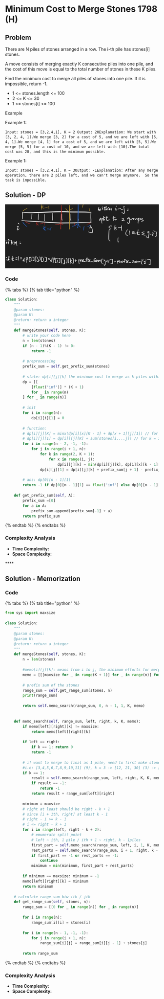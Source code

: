# Minimum Cost to Merge Stones 1798 \(H\)

## Problem

There are N piles of stones arranged in a row. The i-th pile has stones\[i\] stones.

A move consists of merging exactly K consecutive piles into one pile, and the cost of this move is equal to the total number of stones in these K piles.

Find the minimum cost to merge all piles of stones into one pile. If it is impossible, return -1.

* 1 &lt;= stones.length &lt;= 100
* 2 &lt;= K &lt;= 30
* 1 &lt;= stones\[i\] &lt;= 100

Example

Example 1:

```text
Input: stones = [3,2,4,1], K = 2 Output: 20Explanation: We start with [3, 2, 4, 1].We merge [3, 2] for a cost of 5, and we are left with [5, 4, 1].We merge [4, 1] for a cost of 5, and we are left with [5, 5].We merge [5, 5] for a cost of 10, and we are left with [10].The total cost was 20, and this is the minimum possible.
```

Example 1:

```text
Input: stones = [3,2,4,1], K = 3Output: -1Explanation: After any merge operation, there are 2 piles left, and we can't merge anymore.  So the task is impossible.
```

## Solution - DP

![](../../../.gitbook/assets/screen-shot-2021-06-08-at-5.30.50-pm.png)

### Code

{% tabs %}
{% tab title="python" %}
```python
class Solution:
    """
    @param stones: 
    @param K: 
    @return: return a integer 
    """
    def mergeStones(self, stones, K):
        # write your code here
        n = len(stones)
        if (n - 1)%(K - 1) != 0:
            return -1
        
        # preprocessing
        prefix_sum = self.get_prefix_sum(stones)

        # state: dp[i][j][k] the minimum cost to merge as k piles within range(i ~ j)
        dp = [[
            [float('inf')] * (K + 1)
            for _ in range(n)
        ] for _ in range(n)]

        # init
        for i in range(n):
            dp[i][i][1] = 0

        # function:
        # dp[i][j][K] = minx(dp[i][x][K - 1] + dp[x + 1][j][1]) // for K > 1
        # dp[i][j][1] = dp[i]][j][K] + sum(stones[i....j]) // for k = 1
        for i in range(n - 2, -1, -1):
            for j in range(i + 1, n):
                for k in range(2, K + 1):
                    for x in range(i, j):
                        dp[i][j][k] = min(dp[i][j][k], dp[i][x][k - 1] + dp[x + 1][j][1])
                dp[i][j][1] = dp[i][j][k] + prefix_sum[j + 1] - prefix_sum[i]
        
        # ans: dp[0][n - 1][1]
        return -1 if dp[0][n - 1][1] == float('inf') else dp[0][n - 1][1]
    
    def get_prefix_sum(self, A):
        prefix_sum =[0]
        for a in A:
            prefix_sum.append(prefix_sum[-1] + a)
        return prefix_sum

```
{% endtab %}
{% endtabs %}

### Complexity Analysis

* **Time Complexity:**
* **Space Complexity:**

\*\*\*\*

## Solution - Memorization

### Code

{% tabs %}
{% tab title="python" %}
```python
from sys import maxsize

class Solution:
    """
    @param stones: 
    @param K: 
    @return: return a integer 
    """
    def mergeStones(self, stones, K):
        n = len(stones)
        
        #memo[i][j][k]: means from i to j, the minimum efforts for merging stones till k piles left
        memo = [[[maxsize for _ in range(K + 1)] for _ in range(n)] for _ in range(n)]
        
        # prefix sum of the stones
        range_sum = self.get_range_sum(stones, n)
        print(range_sum)
        
        return self.memo_search(range_sum, 0, n - 1, 1, K, memo)
        
        
    def memo_search(self, range_sum, left, right, k, K, memo):
        if memo[left][right][k] != maxsize:
            return memo[left][right][k]
        
        if left == right:
            if k == 1: return 0 
            return -1 
        
        # if want to merge to final as 1 pile, need to first make stones within [left, right] become K piles
        #i.e: [3,4,5,6,7,8,9,10,11] (9), k = 3 -> [12, 21, 30] (3) -> [63] (1)
        if k == 1:
            result = self.memo_search(range_sum, left, right, K, K, memo)
            if result == -1:
                return -1
            return result + range_sum[left][right]
        
        minimum = maxsize
        # right at least should be right - k + 1
        # since [i + 1th, right] at least k - 1 
        # right - i >= k - 1
        # i <= right - k + 1 
        for i in range(left, right - k + 2):
            # emumerate split point
            # left ~ ith, 1 pile / ith + 1 ~ right, k - 1piles
            first_part = self.memo_search(range_sum, left, i, 1, K, memo)
            rest_parts = self.memo_search(range_sum, i + 1, right, k - 1, K, memo)
            if first_part == -1 or rest_parts == -1:
                continue
            minimum = min(minimum, first_part + rest_parts)
            
        if minimum == maxsize: minimum = -1 
        memo[left][right][k] = minimum
        return minimum

    # calculate range sum btw ith / jth    
    def get_range_sum(self, stones, n):
        range_sum = [[0 for _ in range(n)] for _ in range(n)]
        
        for i in range(n):
            range_sum[i][i] = stones[i]
        
        for i in range(n - 1, -1, -1):
            for j in range(i + 1, n):
                range_sum[i][j] = range_sum[i][j - 1] + stones[j]
        
        return range_sum
```
{% endtab %}
{% endtabs %}

### Complexity Analysis

* **Time Complexity:**
* **Space Complexity:**



